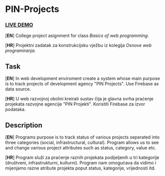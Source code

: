 # PIN-Projects

### [**LIVE DEMO**](https://lukamajcenic1.github.io/PIN-projekti/Home.html)

[**EN**] College project asignment for class *Basics of web programming*.

[**HR**] Projektni zadatak za konstrukcijsku vježbu iz kolegija *Osnove web programiranja*.

## Task

[**EN**] In web development enviroment create a system whose main purpose is to track projects of development agency "PIN Projects". Use Firebase as data source.

[**HR**] U web razvojnoj okolini kreirati sustav čija je glavna svrha praćenje projekata razvojne agencije "PIN Projekti". Koristiti Firebase za izvor podataka.

## Description

[**EN**] Programs purpose is to track status of various projects seperated into three categories (social, infrastructural, cultural). Program allows us to see and change various project attributes such as status, category, value etc.

[**HR**] Program služi za praćenje raznih projekata podijeljenih u tri kategorije (društveni, infrastrukturni, kulturni). Program nam omogućava da vidimo i mijenjamo razne atribute projekta poput status, kategorije, vrijednosti itd.

